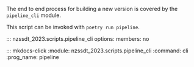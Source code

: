 The end to end process for building a new version is covered by the `pipeline_cli` module. 

This script can be invoked with `poetry run pipeline`.

::: nzssdt_2023.scripts.pipeline_cli
    options:
        members: no

::: mkdocs-click
    :module: nzssdt_2023.scripts.pipeline_cli
    :command: cli
    :prog_name: pipeline
